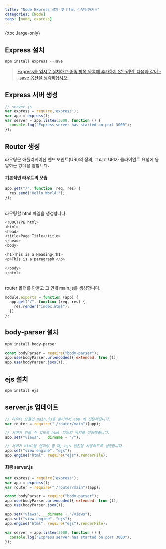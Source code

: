 ```yaml
---
title: "Node Express 설치 및 html 라우팅하기🔥"
categories: [Node]
tags: [node, express]
---
```


{:toc .large-only}

## Express 설치

```js
npm install express --save
```

> [Express를 임시로 설치하고 종속 항목 목록에 추가하지 않으려면, 다음과 같이 --save 옵션을 생략하십시오.](https://expressjs.com/ko/starter/installing.html)

## Express 서버 생성

```js
// server.js
var express = require("express");
var app = express();
var server = app.listen(3000, function () {
  console.log("Express server has started on port 3000");
});
```

## Router 생성

라우팅은 애플리케이션 엔드 포인트(URI)의 정의, 그리고 URI가 클라이언트 요청에 응답하는 방식을 말합니다.

#### 기본적인 라우트의 모습

```js
app.get("/", function (req, res) {
  res.send("Hello World!");
});
```

<br/>
라우팅할 html 파일을 생성합니다.

```js
<!DOCTYPE html>
<html>
<head>
<title>Page Title</title>
</head>
<body>

<h1>This is a Heading</h1>
<p>This is a paragraph.</p>

</body>
</html>
```

<br/>
router 폴더를 만들고 그 안에 main.js를 생성합니다.

```js
module.exports = function (app) {
  app.get("/", function (req, res) {
    res.render("index.html");
  });
};
```

## body-parser 설치

```js
npm install body-parser
```

```js
const bodyParser = require("body-parser");
app.use(bodyParser.urlencoded({ extended: true }));
app.use(bodyParser.json());
```

## ejs 설치

```js
npm install ejs
```

## server.js 업데이트

```js
// 라우터 모듈인 main.js를 불러와서 app 에 전달해줍니다.
var router = require("./router/main")(app);

// 서버가 읽을 수 있도록 html 파일의 위치를 정의해줍니다.
app.set("views", __dirname + "/");

// 서버가 html을 렌더링 할 때, ejs 엔진을 사용하도록 설정합니다.
app.set("view engine", "ejs");
app.engine("html", require("ejs").renderFile);
```

#### 최종 server.js

```js
var express = require("express");
var app = express();
var router = require("./router/main")(app);

const bodyParser = require("body-parser");
app.use(bodyParser.urlencoded({ extended: true }));
app.use(bodyParser.json());

app.set("views", __dirname + "/views");
app.set("view engine", "ejs");
app.engine("html", require("ejs").renderFile);

var server = app.listen(3000, function () {
  console.log("Express server has started on port 3000");
});
```
